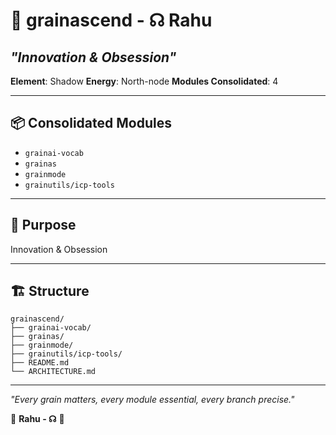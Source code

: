 # 🌾 grainascend - ☊ Rahu
## *"Innovation & Obsession"*

**Element**: Shadow
**Energy**: North-node
**Modules Consolidated**: 4

---

## 📦 **Consolidated Modules**

- `grainai-vocab`
- `grainas`
- `grainmode`
- `grainutils/icp-tools`

---

## 🎯 **Purpose**

Innovation & Obsession

---

## 🏗️ **Structure**

```
grainascend/
├── grainai-vocab/
├── grainas/
├── grainmode/
├── grainutils/icp-tools/
├── README.md
└── ARCHITECTURE.md
```

---

*"Every grain matters, every module essential, every branch precise."*

🌾 **Rahu - ☊** 🌾
